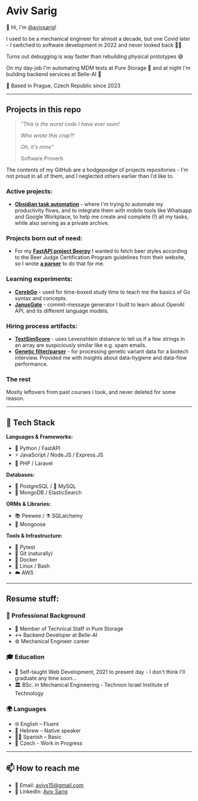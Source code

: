 # Aviv Sarig

👋 Hi, I'm [@avivsarig](https://github.com/avivsarig)!

I used to be a mechanical engineer for almost a decade, but one Covid later - I switched to software development in 2022 and never looked back 👋🏻

Turns out debugging is way faster than rebuilding physical prototypes 😅

On my day-job I'm automating MDM tests at Pure Storage 🤖 and at night I'm building backend services at Belle-AI 💙

📍 Based in Prague, Czech Republic since 2023

---

## Projects in this repo

> *"This is the worst code I have ever seen!*
> 
> *Who wrote this crap?!*
> 
> *Oh, it's mine"*
> 
> Software Proverb

The contents of my GitHub are a hodgepodge of projects repositories - I'm not proud in all of them, and I neglected others earlier than I'd like to.

### Active projects:
- **[Obsidian task automation](https://github.com/avivsarig/Obsidian-backend)** - where I'm trying to automate my productivity flows, and to integrate them with mobile tools like Whatsapp and Google Workplace, to help me create and complete (!) all my tasks, while also serving as a private archive.

### Projects born out of need:
- For my **[FastAPI project Beerpy](https://github.com/avivsarig/beerpy)** I wanted to fetch beer styles according to the Beer Judge Certification Program guidelines from their website, so I wrote **[a parser](https://github.com/avivsarig/BJCP-Guidelines-Parser)** to do that for me.

### Learning experiments:
- **[CerebGo](https://github.com/avivsarig/cerebgo)** - used for time-boxed study time to teach me the basics of Go syntax and concepts.
- **[JanusGate](https://github.com/avivsarig/JanusGate)** - commit-message generator I built to learn about OpenAI API, and its different language models.

### Hiring process artifacts:
- **[TextSimScore](https://github.com/avivsarig/TextSimScore)** - uses Levenshtein distance to tell us if a few strings in an array are suspiciously similar like e.g. spam emails.
- **[Genetic filter/parser](https://github.com/avivsarig/VCFParser)** - for processing genetic variant data for a biotech interview. Provided me with insights about data-hygiene and data-flow performance.

### The rest
Mostly leftovers from past courses I took, and never deleted for some reason.

---

## 🎨 Tech Stack

**Languages & Frameworks:**
- 🐍 Python / FastAPI
- ⚡ JavaScript / Node.JS / Express.JS  
- 🐘 PHP / Laravel

**Databases:**
- 🐘 PostgreSQL / 🐬 MySQL
- 🍃 MongoDB / ElasticSearch

**ORMs & Libraries:**
- 📚 Peewee / ⚗️ SQLalchemy
- 🦦 Mongoose

**Tools & Infrastructure:**
- 🧪 Pytest
- 🌲 Git (naturally)
- 🐳 Docker
- 🐧 Linux / Bash
- ☁️ AWS

---
## Resume stuff:
### 💼 Professional Background
- 🚀 Member of Technical Staff in Pure Storage
- ↔️ Backend Developer at Belle-AI  
- ⚙️ Mechanical Engineer career

### 🎓 Education
- 📖 Self-taught Web Development, 2021 to present day - I don't think I'll graduate any time soon...
- 🏛️ BSc. in Mechanical Engineering - Technion Israel Institute of Technology

### 🌍 Languages
- 🌐 English – Fluent
- 🐪 Hebrew – Native speaker
- 💃🏻 Spanish – Basic
- 🍺 Czech - Work in Progress
---
## 📫 How to reach me
- 📧 Email: [avivs15@gmail.com](mailto:avivs15@gmail.com)
- 💼 LinkedIn: [Aviv Sarig](https://www.linkedin.com/in/aviv-sarig/)
